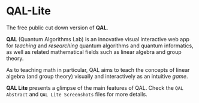 # QAL-Lite
The free public cut down version of **QAL**.

**QAL** (Quantum Algorithms Lab) is an innovative visual interactive web app for *teaching* and *researching* quantum algorithms and quantum informatics, as well as related mathematical fields such as linear algebra and group theory.

As to teaching math in particular, QAL aims to teach the concepts of linear algebra (and group theory) visually and interactively as an intuitive *game*.

**QAL Lite** presents a glimpse of the main features of QAL. Check the `QAL Abstract` and `QAL Lite Screenshots` files for more details.
